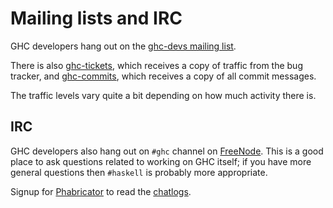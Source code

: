 # Mailing lists and IRC


GHC developers hang out on the [ ghc-devs mailing list](http://www.haskell.org/mailman/listinfo/ghc-devs).


There is also [ ghc-tickets](http://www.haskell.org/mailman/listinfo/ghc-tickets), which receives a copy of traffic from the bug tracker, and [ ghc-commits](http://www.haskell.org/mailman/listinfo/ghc-commits), which receives a copy of all commit messages.


The traffic levels vary quite a bit depending on how much activity there is.

## IRC


GHC developers also hang out on `#ghc` channel on [ FreeNode](http://freenode.net/). This is a good place to ask questions related to working on GHC itself; if you have more general questions then `#haskell` is probably more appropriate.


Signup for [Phabricator](phabricator) to read the [ chatlogs](https://phabricator.haskell.org/chatlog/).

